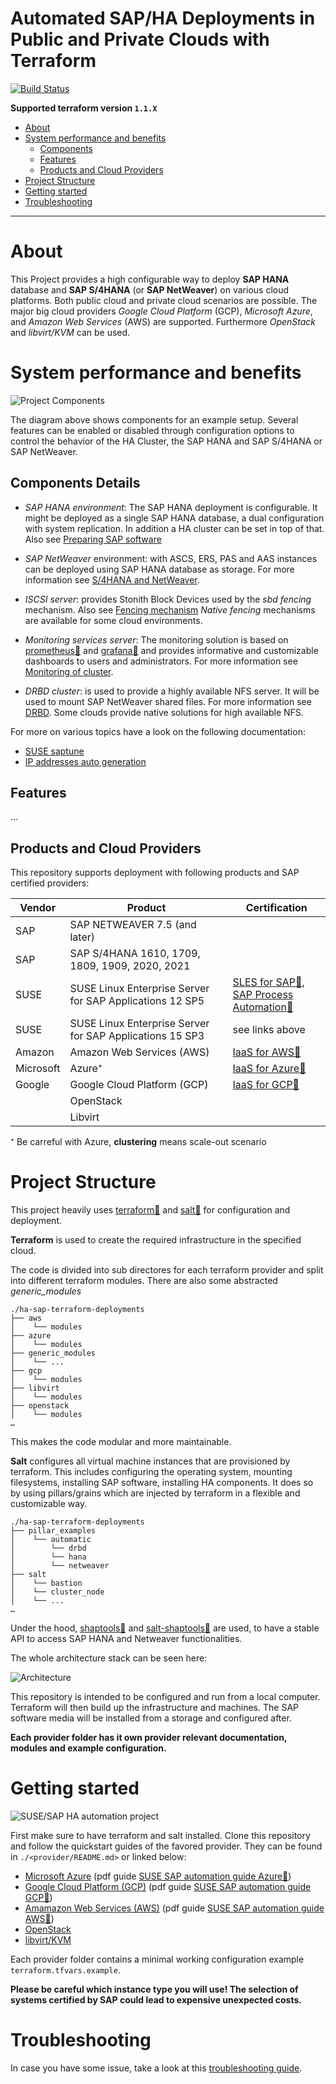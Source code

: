 # Automated SAP/HA Deployments in Public and Private Clouds with Terraform

[![Build Status](https://github.com/SUSE/ha-sap-terraform-deployments/workflows/CI%20tests/badge.svg)](https://github.com/SUSE/ha-sap-terraform-deployments/actions)

**Supported terraform version  `1.1.X`**

* [About](#about)
* [System performance and benefits](#system-performance-and-benefits)
   * [Components](#components)
   * [Features](#features)
   * [Products and Cloud Providers](#products-and-cloud-providers)
* [Project Structure](#project-structure)
* [Getting started](#getting-started)
* [Troubleshooting](#troubleshooting)

___

# About

This Project provides a high configurable way to deploy **SAP HANA**
database and **SAP S/4HANA** (or **SAP NetWeaver**) on various
cloud platforms. Both public cloud and private cloud scenarios are
possible. The major big cloud providers _Google Cloud Platform_
(GCP), _Microsoft Azure_, and _Amazon Web Services_ (AWS) are
supported.  Furthermore _OpenStack_ and _libvirt/KVM_ can be used.


# System performance and benefits

![Project Components](doc/project-components.png)

The diagram above shows components for an example setup. Several
features can be enabled or disabled through configuration options to
control the behavior of the HA Cluster, the SAP HANA and SAP S/4HANA
or SAP NetWeaver.

## Components Details

 - _SAP HANA environment_: The SAP HANA deployment is configurable. It
   might be deployed as a single SAP HANA database, a dual
   configuration with system replication. In addition a HA cluster can
   be set in top of that. Also see [Preparing SAP software](doc/sap_software.md)

 - _SAP NetWeaver_ environment: with ASCS, ERS, PAS and AAS instances
   can be deployed using SAP HANA database as storage. For more
   information see [S/4HANA and NetWeaver](doc/netweaver.md).

 - _ISCSI server_: provides Stonith Block Devices used by the
   _sbd fencing_ mechanism. Also see [Fencing mechanism](doc/fencing.md)
   _Native fencing_ mechanisms are available for some cloud environments.

 - _Monitoring services server_: The monitoring solution is based on
   [prometheus🔗](https://prometheus.io) and
   [grafana🔗](https://grafana.com/) and provides informative and
   customizable dashboards to users and administrators. For
   more information see [Monitoring of cluster](doc/monitoring.md).

 - _DRBD cluster_: is used to provide a highly available NFS server.
   It will be used to mount SAP NetWeaver shared files. For more
   information see [DRBD](doc/drbd.md).
   Some clouds provide native solutions for high available NFS.

For more on various topics have a look on the following documentation:

   - [SUSE saptune](doc/saptune.md)
   - [IP addresses auto generation](doc/ip_autogeneration.md)

## Features

  …

## Products and Cloud Providers

This repository supports deployment with following products and SAP certified providers:

| Vendor    | Product                                                  | Certification                     |
| --------- | -------------------------------------------------------- | --------------------------------- |
| SAP       | SAP NETWEAVER 7.5 (and later)                            |
| SAP       | SAP S/4HANA 1610, 1709, 1809, 1909, 2020, 2021           |
| SUSE      | SUSE Linux Enterprise Server for SAP Applications 12 SP5 | [SLES for SAP🔗](https://www.suse.com/products/sles-for-sap/), <br> [SAP Process Automation🔗](https://store.sap.com/dcp/en/product/display-0000059520_live_v1/SUSE%20Linux%20Enterprise%20Server%20for%20SAP%20applications)  |
| SUSE      | SUSE Linux Enterprise Server for SAP Applications 15 SP3 | see links above                   |
| Amazon    | Amazon Web Services (AWS)                                | [IaaS for AWS🔗](https://www.sap.com/dmc/exp/2014-09-02-hana-hardware/enEN/#/solutions?filters=ve:23)  |
| Microsoft | Azure⁺                                                   | [IaaS for Azure🔗](https://www.sap.com/dmc/exp/2014-09-02-hana-hardware/enEN/#/solutions?filters=ve:24)  |
| Google    | Google Cloud Platform (GCP)                              | [IaaS for GCP🔗](https://www.sap.com/dmc/exp/2014-09-02-hana-hardware/enEN/#/solutions?filters=ve:29)  |
|           | OpenStack                                                |                                   |
|           | Libvirt                                                  |                                   |

  ⁺ Be carreful with Azure, **clustering** means scale-out scenario


# Project Structure

This project heavily uses [terraform🔗](https://www.terraform.io/) and
[salt🔗](https://www.saltstack.com/) for configuration and deployment.

**Terraform** is used to create the required infrastructure in the specified cloud.

The code is divided into sub directores for each terraform provider and 
split into different terraform modules. There are also some abstracted _generic_modules_

```
./ha-sap-terraform-deployments
├── aws
│    └── modules
├── azure
│    └── modules
├── generic_modules
│    └── ...
├── gcp
│    └── modules
├── libvirt
│    └── modules
├── openstack
│    └── modules
…
```

This makes the code modular and more maintainable.

**Salt** configures all virtual machine instances that are provisioned by terraform.
This includes configuring the operating system, mounting filesystems,
installing SAP software, installing HA components.
It does so by using pillars/grains which are injected by terraform
in a flexible and customizable way.

```
./ha-sap-terraform-deployments
├── pillar_examples
│    └── automatic
│        └── drbd
│        └── hana
│        └── netweaver
├── salt
│    └── bastion
│    └── cluster_node
│    └── ...
…
```

Under the hood, [shaptools🔗](https://github.com/SUSE/shaptools) and [salt-shaptools🔗](https://github.com/SUSE/salt-shaptools) are used, to have a stable API to access
SAP HANA and Netweaver functionalities.

The whole architecture stack can be seen here:

![Architecture](doc/project-architecture.png)


This repository is intended to be configured and run from a local
computer. Terraform will then build up the infrastructure and
machines. The SAP software media will be installed from a storage and
configured after.


**Each provider folder has it own provider relevant documentation,**
**modules and example configuration.**


# Getting started 

![SUSE/SAP HA automation project](doc/suse-sap-ha-automation-project.png)

First make sure to have terraform and salt installed. Clone this
repository and follow the quickstart guides of the favored provider.
They can be found in `./<provider/README.md>` or linked below:

  - [Microsoft Azure](azure/README.md#quickstart) (pdf guide [SUSE SAP automation guide Azure🔗](https://raw.githubusercontent.com/petersatsuse/SA-SAP-Automation/master/build/SA/SA_color_en_azure.pdf))
  - [Google Cloud Platform (GCP)](gcpazure/README.md#quickstart) (pdf guide [SUSE SAP automation guide GCP🔗](https://raw.githubusercontent.com/petersatsuse/SA-SAP-Automation/master/build/SA/SA_color_en_gcp.pdf))
  - [Amamazon Web Services (AWS)](aws/README.md#quickstart) (pdf guide [SUSE SAP automation guide AWS🔗](https://raw.githubusercontent.com/petersatsuse/SA-SAP-Automation/master/build/SA/SA_color_en_aws.pdf))
  - [OpenStack](openstackaws/README.md#quickstart)
  - [libvirt/KVM](libvirtaws/README.md#quickstart)

Each provider folder contains a minimal working configuration example
`terraform.tfvars.example`.

**Please be careful which instance type you will use! The selection of
systems certified by SAP could lead to expensive unexpected costs.**


# Troubleshooting

In case you have some issue, take a look at this [troubleshooting guide](doc/troubleshooting.md).

